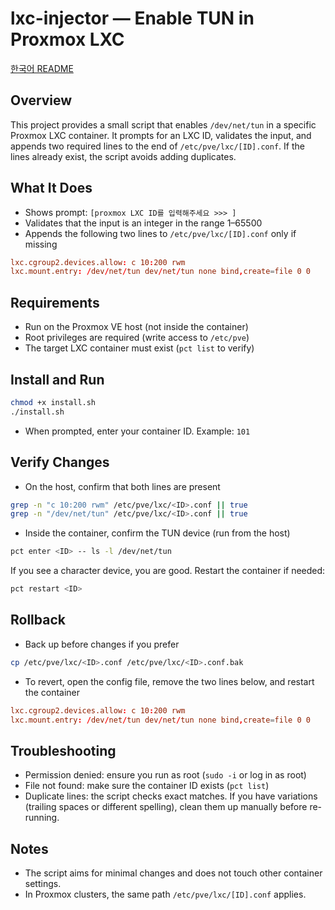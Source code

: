 # lxc-injector — Enable TUN in Proxmox LXC

[한국어 README](README.md)

## Overview
This project provides a small script that enables `/dev/net/tun` in a specific Proxmox LXC container. It prompts for an LXC ID, validates the input, and appends two required lines to the end of `/etc/pve/lxc/[ID].conf`. If the lines already exist, the script avoids adding duplicates.

## What It Does
- Shows prompt: `[proxmox LXC ID를 입력해주세요 >>> ]`
- Validates that the input is an integer in the range 1–65500
- Appends the following two lines to `/etc/pve/lxc/[ID].conf` only if missing

```conf
lxc.cgroup2.devices.allow: c 10:200 rwm
lxc.mount.entry: /dev/net/tun dev/net/tun none bind,create=file 0 0
```

## Requirements
- Run on the Proxmox VE host (not inside the container)
- Root privileges are required (write access to `/etc/pve`)
- The target LXC container must exist (`pct list` to verify)

## Install and Run
```bash
chmod +x install.sh
./install.sh
```
- When prompted, enter your container ID. Example: `101`

## Verify Changes
- On the host, confirm that both lines are present
```bash
grep -n "c 10:200 rwm" /etc/pve/lxc/<ID>.conf || true
grep -n "/dev/net/tun" /etc/pve/lxc/<ID>.conf || true
```
- Inside the container, confirm the TUN device (run from the host)
```bash
pct enter <ID> -- ls -l /dev/net/tun
```
If you see a character device, you are good. Restart the container if needed:
```bash
pct restart <ID>
```

## Rollback
- Back up before changes if you prefer
```bash
cp /etc/pve/lxc/<ID>.conf /etc/pve/lxc/<ID>.conf.bak
```
- To revert, open the config file, remove the two lines below, and restart the container
```conf
lxc.cgroup2.devices.allow: c 10:200 rwm
lxc.mount.entry: /dev/net/tun dev/net/tun none bind,create=file 0 0
```

## Troubleshooting
- Permission denied: ensure you run as root (`sudo -i` or log in as root)
- File not found: make sure the container ID exists (`pct list`)
- Duplicate lines: the script checks exact matches. If you have variations (trailing spaces or different spelling), clean them up manually before re-running.

## Notes
- The script aims for minimal changes and does not touch other container settings.
- In Proxmox clusters, the same path `/etc/pve/lxc/[ID].conf` applies.

